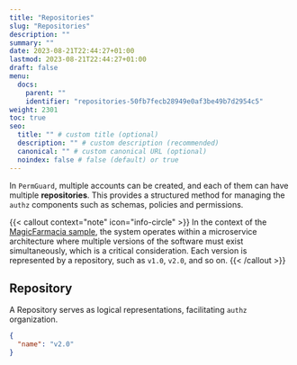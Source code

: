 ```yaml
---
title: "Repositories"
slug: "Repositories"
description: ""
summary: ""
date: 2023-08-21T22:44:27+01:00
lastmod: 2023-08-21T22:44:27+01:00
draft: false
menu:
  docs:
    parent: ""
    identifier: "repositories-50fb7fecb28949e0af3be49b7d2954c5"
weight: 2301
toc: true
seo:
  title: "" # custom title (optional)
  description: "" # custom description (recommended)
  canonical: "" # custom canonical URL (optional)
  noindex: false # false (default) or true
---
```

In `PermGuard`, multiple accounts can be created, and each of them can have multiple **repositories**. This provides a structured method for managing the `authz` components such as schemas, policies and permissions.

{{< callout context="note" icon="info-circle" >}}
In the context of the [MagicFarmacia sample](/docs/overview/adoption-through-example#integration-use-case-pharmacy-branch-management), the system operates within a microservice architecture where multiple versions of the software must exist simultaneously, which is a critical consideration. Each version is represented by a repository, such as `v1.0`, `v2.0`, and so on.
{{< /callout >}}

## Repository
A Repository serves as logical representations, facilitating `authz` organization.

```json
{
  "name": "v2.0"
}
```
